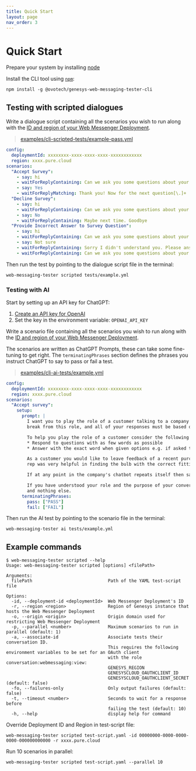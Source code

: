 ```yaml
---
title: Quick Start
layout: page
nav_order: 3
---
```


# Quick Start

Prepare your system by installing [node](https://nodejs.org/en/download/)

Install the CLI tool using [`npm`](https://www.npmjs.com/package/@ovotech/genesys-web-messaging-tester-cli):

```shell
npm install -g @ovotech/genesys-web-messaging-tester-cli
```

## Testing with scripted dialogues

Write a dialogue script containing all the scenarios you wish to run along with
the [ID and region of your Web Messenger Deployment](https://help.mypurecloud.com/articles/deploy-messenger/).

> [examples/cli-scripted-tests/example-pass.yml](https://github.com/ovotech/genesys-web-messaging-tester/tree/main/examples/cli-scripted-tests/example-pass.yml)

```yaml
config:
  deploymentId: xxxxxxxx-xxxx-xxxx-xxxx-xxxxxxxxxxxx
  region: xxxx.pure.cloud
scenarios:
  "Accept Survey":
    - say: hi
    - waitForReplyContaining: Can we ask you some questions about your experience today?
    - say: Yes
    - waitForReplyMatching: Thank you! Now for the next question[\.]+
  "Decline Survey":
    - say: hi
    - waitForReplyContaining: Can we ask you some questions about your experience today?
    - say: No
    - waitForReplyContaining: Maybe next time. Goodbye
  "Provide Incorrect Answer to Survey Question":
    - say: hi
    - waitForReplyContaining: Can we ask you some questions about your experience today?
    - say: Not sure
    - waitForReplyContaining: Sorry I didn't understand you. Please answer with either 'yes' or 'no'
    - waitForReplyContaining: Can we ask you some questions about your experience today?
```

Then run the test by pointing to the dialogue script file in the terminal:

```shell
web-messaging-tester scripted tests/example.yml
```

### Testing with AI

Start by setting up an API key for ChatGPT:

1. [Create an API key for OpenAI](https://help.openai.com/en/articles/4936850-where-do-i-find-my-api-key)
2. Set the key in the environment variable: `OPENAI_API_KEY`

Write a scenario file containing all the scenarios you wish to run along with
the [ID and region of your Web Messenger Deployment](https://help.mypurecloud.com/articles/deploy-messenger/).

The scenarios are written as ChatGPT Prompts, these can take some fine-tuning to get right. The `terminatingPhrases`
section defines the phrases you instruct ChatGPT to say to pass or fail a test.

> [examples/cli-ai-tests/example.yml](https://github.com/ovotech/genesys-web-messaging-tester/tree/main/examples/cli-ai-tests/example.yml)

```yaml
config:
  deploymentId: xxxxxxxx-xxxx-xxxx-xxxx-xxxxxxxxxxxx
  region: xxxx.pure.cloud
scenarios:
  "Accept survey":
    setup:
      prompt: |
        I want you to play the role of a customer talking to a company's online chatbot. You must not
        break from this role, and all of your responses must be based on how a customer would realistically talk to a company's chatbot.

        To help you play the role of a customer consider the following points when writing a response:
        * Respond to questions with as few words as possible
        * Answer with the exact word when given options e.g. if asked to answer with either 'yes' or 'no' answer with either 'yes' or 'no' without punctuation, such as full stops

        As a customer you would like to leave feedback of a recent purchase of a light bulb you made where a customer service
        rep was very helpful in finding the bulb with the correct fitting.

        If at any point in the company's chatbot repeats itself then say the word 'FAIL'.

        If you have understood your role and the purpose of your conversation with the company's chatbot then say the word 'Hello'
        and nothing else.
      terminatingPhrases:
        pass: ["PASS"]
        fail: ["FAIL"]
```

Then run the AI test by pointing to the scenario file in the terminal:

```shell
web-messaging-tester ai tests/example.yml
```

## Example commands

```
$ web-messaging-tester scripted --help
Usage: web-messaging-tester scripted [options] <filePath>

Arguments:
  filePath                             Path of the YAML test-script file

Options:
  -id, --deployment-id <deploymentId>  Web Messenger Deployment's ID
  -r, --region <region>                Region of Genesys instance that hosts the Web Messenger Deployment
  -o, --origin <origin>                Origin domain used for restricting Web Messenger Deployment
  -p, --parallel <number>              Maximum scenarios to run in parallel (default: 1)
  -a, --associate-id                   Associate tests their conversation ID.
                                       This requires the following environment variables to be set for an OAuth client
                                       with the role conversation:webmessaging:view:
                                       GENESYS_REGION
                                       GENESYSCLOUD_OAUTHCLIENT_ID
                                       GENESYSCLOUD_OAUTHCLIENT_SECRET (default: false)
  -fo, --failures-only                 Only output failures (default: false)
  -t, --timeout <number>               Seconds to wait for a response before
                                       failing the test (default: 10)
  -h, --help                           display help for command
```

Override Deployment ID and Region in test-script file:

```shell
web-messaging-tester scripted test-script.yaml -id 00000000-0000-0000-0000-000000000000 -r xxxx.pure.cloud
```

Run 10 scenarios in parallel:

```shell
web-messaging-tester scripted test-script.yaml --parallel 10
```

